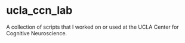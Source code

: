 ucla_ccn_lab
============

A collection of scripts that I worked on or used at the UCLA Center for Cognitive Neuroscience.
